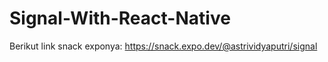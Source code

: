 # Signal-With-React-Native

Berikut link snack exponya:
https://snack.expo.dev/@astrividyaputri/signal
